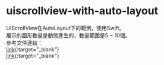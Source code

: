 # uiscrollview-with-auto-layout
UIScrollView在AutoLayout下的範例，使用Swift。  
展示的圖形數量是動態產生的，數量範圍是5 ~ 10個。  
參考文件連結：  
[link](https://developer.apple.com/library/archive/documentation/UserExperience/Conceptual/AutolayoutPG/WorkingwithScrollViews.html){:target="_blank"}  
[link](https://bestswifter.com/uiscrollviewwithautolayout/){:target="_blank"}  
